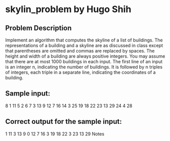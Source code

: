 # skylin_problem by Hugo Shih
## Problem Description
Implement an algorithm that computes the skyline of a list of buildings. The representations of a building and a skyline are as discussed in class except that parentheses are omitted and commas are replaced by spaces. The height and width of a building are always positive integers.
You may assume that there are at most 1000 buildings in each input. The first line of an input is an integer n, indicating the number of buildings. It is followed by n triples of integers, each triple in a separate line, indicating the coordinates of a building.

## Sample input:
8
1 11 5 
2 6 7
3 13 9 
12 7 16 
14 3 25
19 18 22
23 13 29
24 4 28

## Correct output for the sample input:
1 11 3 13 9 0 12 7 16 3 19 18 22 3 23 13 29
Notes

